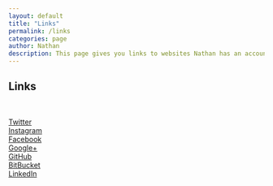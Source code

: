 ```yaml
---
layout: default
title: "Links"
permalink: /links
categories: page
author: Nathan
description: This page gives you links to websites Nathan has an account on.
---
```


<h2 class="">Links</h2>
<br />
<p id="linkbuttons">
  <div class="mdl-grid">
    <div class="mdl-cell mdl-cell--4-col">
      <a class="mdl-button mdl-js-button mdl-button--raised mdl-js-ripple-effect" href="http://twitter.com/nmlapre" target="_blank"><i class="fa fa-twitter"></i> Twitter</a>
    </div>
    <div class="mdl-cell mdl-cell--4-col">
      <a class="mdl-button mdl-js-button mdl-button--raised mdl-js-ripple-effect" href="http://instagram.com/nathanlapre" target="_blank"><i class="fa fa-instagram"></i> Instagram</a>
    </div>
    <div class="mdl-cell mdl-cell--4-col">
      <a class="mdl-button mdl-js-button mdl-button--raised mdl-js-ripple-effect" href="http://facebook.com/nathan.lapre" target="_blank"><i class="fa fa-facebook"></i> Facebook</a>
    </div>
    <div class="mdl-cell mdl-cell--4-col">
      <a class="mdl-button mdl-js-button mdl-button--raised mdl-js-ripple-effect" href="http://plus.google.com/101807344289604134326" target="_blank"><i class="fa fa-google-plus"></i> Google+</a>
    </div>
    <div class="mdl-cell mdl-cell--4-col">
      <a class="mdl-button mdl-js-button mdl-button--raised mdl-js-ripple-effect" href="http://github.com/nmlapre" target="_blank"><i class="fa fa-github-alt"></i> GitHub</a>
    </div>
    <div class="mdl-cell mdl-cell--4-col">
      <a class="mdl-button mdl-js-button mdl-button--raised mdl-js-ripple-effect" href="http://bitbucket.org/nmlapre" target="_blank"><i class="fa fa-bitbucket"></i> BitBucket</a>
    </div>
    <div class="mdl-cell mdl-cell--4-col">
      <a class="mdl-button mdl-js-button mdl-button--raised mdl-js-ripple-effect" href="http://www.linkedin.com/in/nathan-lapr%2525C3%2525A9-384ab98a" target="_blank"><i class="fa fa-linkedin"></i> LinkedIn</a>
    </div>
  </div>
</p>

